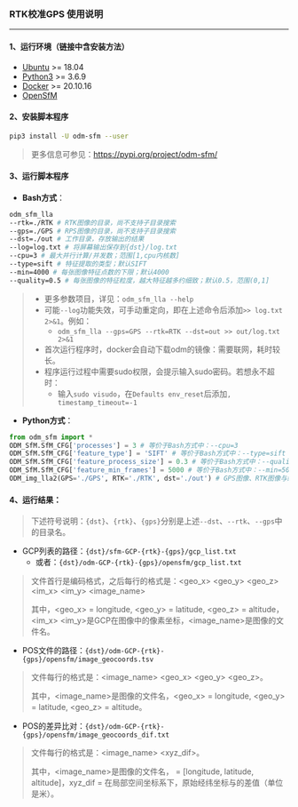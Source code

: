 ### RTK校准GPS 使用说明

---

#### 1、运行环境（链接中含安装方法）

- [Ubuntu](https://releases.ubuntu.com/18.04/) >= 18.04
- [Python3](https://www.digitalocean.com/community/tutorials/ubuntu-18-04-python-3-zh) >= 3.6.9
- [Docker](https://docs.docker.com/engine/install/ubuntu/) >= 20.10.16
- [OpenSfM](https://opensfm.org/docs/building.html)

#### 2、安装脚本程序

```bash
pip3 install -U odm-sfm --user
```

> 更多信息可参见：https://pypi.org/project/odm-sfm/

#### 3、运行脚本程序

- **Bash方式**：

```bash
odm_sfm_lla
--rtk=./RTK # RTK图像的目录，尚不支持子目录搜索
--gps=./GPS # RPS图像的目录，尚不支持子目录搜索
--dst=./out # 工作目录，存放输出的结果
--log=log.txt # 将屏幕输出保存到{dst}/log.txt
--cpu=3 # 最大并行计算/并发数；范围[1,cpu内核数]
--type=sift # 特征提取的类型；默认SIFT
--min=4000 # 每张图像特征点数的下限；默认4000
--quality=0.5 # 每张图像的特征粒度，越大特征越多约细致；默认0.5，范围(0,1]
```

> - 更多参数项目，详见：`odm_sfm_lla --help`
> - 可能`--log`功能失效，可手动重定向，即在上述命令后添加`>> log.txt 2>&1`。例如：
>   - `odm_sfm_lla --gps=GPS --rtk=RTK --dst=out >> out/log.txt 2>&1`
> - 首次运行程序时，docker会自动下载odm的镜像：需要联网，耗时较长。
> - 程序运行过程中需要sudo权限，会提示输入sudo密码。若想永不超时：
>   - 输入`sudo visudo`，在`Defaults env_reset`后添加`, timestamp_timeout=-1`

- **Python方式**：

```python
from odm_sfm import *
ODM_SfM.SfM_CFG['processes'] = 3 # 等价于Bash方式中：--cpu=3
ODM_SfM.SfM_CFG['feature_type'] = 'SIFT' # 等价于Bash方式中：--type=sift
ODM_SfM.SfM_CFG['feature_process_size'] = 0.3 # 等价于Bash方式中：--quality=0.3
ODM_SfM.SfM_CFG['feature_min_frames'] = 5000 # 等价于Bash方式中：--min=5000
ODM_img_lla2(GPS='./GPS', RTK='./RTK', dst='./out') # GPS图像、RTK图像与结果存放的目录
```

#### 4、运行结果：

> 下述符号说明：`{dst}`、`{rtk}`、`{gps}`分别是上述`--dst`、`--rtk`、`--gps`中的目录名。

- GCP列表的路径：`{dst}/sfm-GCP-{rtk}-{gps}/gcp_list.txt`
  - 或者：`{dst}/odm-GCP-{rtk}-{gps}/opensfm/gcp_list.txt`

> 文件首行是编码格式，之后每行的格式是：<geo_x> <geo_y> <geo_z> <im_x> <im_y> <image_name>
>
> 其中，<geo_x> = longitude, <geo_y> = latitude, <geo_z> = altitude，<im_x> <im_y>是GCP在图像中的像素坐标，<image_name>是图像的文件名。

- POS文件的路径：`{dst}/odm-GCP-{rtk}-{gps}/opensfm/image_geocoords.tsv`

> 文件每行的格式是：<image_name> <geo_x> <geo_y> <geo_z>。
>
> 其中，<image_name>是图像的文件名，<geo_x> = longitude, <geo_y> = latitude, <geo_z> = altitude。

- POS的差异比对：`{dst}/odm-GCP-{rtk}-{gps}/opensfm/image_geocoords_dif.txt`

> 文件每行的格式是：<image_name> <lla> <xyz_dif>。
>
> 其中，<image_name>是图像的文件名，<lla> = [longitude, latitude, altitude]，xyz_dif = 在局部空间坐标系下，原始经纬坐标与<lla>的差值（单位是米）。

